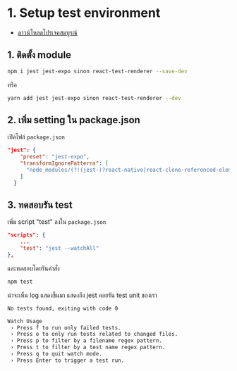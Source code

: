 
# 1. Setup test environment

- [ดาวน์โหลดโปรเจคสมบูรณ์](https://www.dropbox.com/s/47xa8n2e6a2wv7a/react-native-branch-map-03-load-branch-data.zip?dl=0)

## 1. ติดตั้ง module

```bash
npm i jest jest-expo sinon react-test-renderer --save-dev
```

หรือ 

```bash
yarn add jest jest-expo sinon react-test-renderer --dev
```

## 2. เพิ่ม setting ใน package.json 

เปิดไฟล์ `package.json`

```json
"jest": {
    "preset": "jest-expo",
    "transformIgnorePatterns": [
      "node_modules/(?!(jest-)?react-native|react-clone-referenced-element|@react-native-community|expo(nent)?|@expo(nent)?/.*|react-navigation|@react-navigation/.*|@unimodules/.*|sentry-expo|native-base)"
    ]
  }
```

## 3. ทดสอบรัน test

เพิ่ม script "test" ลงใน `package.json`

```json
"scripts": {
    ...
    "test": "jest --watchAll"
},
```

และทดสอบโดยรันคำสั่ง 

```bash
npm test
```

น่าจะเห็น log แสดงขึ้นมา แสดงถึง jest คอยรัน test unit ของเรา

```bash
No tests found, exiting with code 0

Watch Usage
 › Press f to run only failed tests.
 › Press o to only run tests related to changed files.
 › Press p to filter by a filename regex pattern.
 › Press t to filter by a test name regex pattern.
 › Press q to quit watch mode.
 › Press Enter to trigger a test run.
```